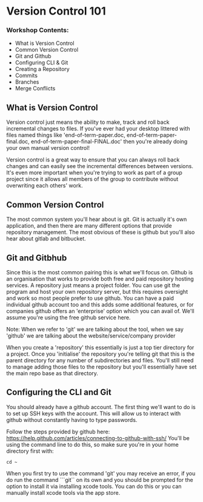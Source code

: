 # Version Control 101

### Workshop Contents: 
- What is Version Control
- Common Version Control 
- Git and Github
- Configuring CLI & Git
- Creating a Repository
- Commits
- Branches
- Merge Conflicts

## What is Version Control
Version control just means the ability to make, track and roll back incremental changes to files. If you've ever had your desktop littered with files named things like 'end-of-term-paper.doc, end-of-term-paper-final.doc, end-of-term-paper-final-FINAL.doc' then you're already doing your own manual version control!

Version control is a great way to ensure that you can always roll back changes and can easily see the incremental differences between versions. It's even more important when you're trying to work as part of a group project since it allows all members of the group to contribute without overwriting each others' work.

## Common Version Control
The most common system you'll hear about is git. Git is actually it's own application, and then there are many different options that provide repository management. The most obvious of these is github but you'll also hear about gitlab and bitbucket. 

## Git and Gitbhub
Since this is the most common pairing this is what we'll focus on. Github is an organisation that works to provide both free and paid repository hosting services. A repository just means a project folder. You can use git the program and host your own repository server, but this requires oversight and work so most people prefer to use github. You can have a paid individual github account too and this adds some additional features, or for companies github offers an 'enterprise' option which you can avail of. We'll assume you're using the free github service here. 

Note: When we refer to 'git' we are talking about the tool, when we say 'github' we are talking about the website/service/company provider

When you create a 'repository' this essentially is just a top tier directory for a project. Once you 'initialise' the repository you're telling git that this is the parent directory for any number of subdirectories and files. You'll still need to manage adding those files to the repository but you'll essentially have set the main repo base as that directory. 

## Configuring the CLI and Git
You should already have a github account. The first thing we'll want to do is to set up SSH keys with the account. This will allow us to interact with github without constantly having to type passwords. 

Follow the steps provided by github here: https://help.github.com/articles/connecting-to-github-with-ssh/
You'll be using the command line to do this, so make sure you're in your home directory first with:
```
cd ~
```

When you first try to use the command 'git' you may receive an error, if you do run the command ```git`` on its own and you should be prompted for the option to install it via installing xcode tools. You can do this or you can manually install xcode tools via the app store. 

## 


